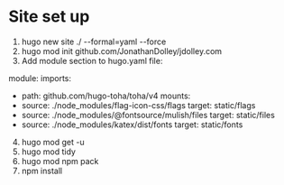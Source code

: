 # Site set up

1. hugo new site ./ --formal=yaml --force
2. hugo mod init github.com/JonathanDolley/jdolley.com
3. Add module section to hugo.yaml file:


module:
  imports:
  - path: github.com/hugo-toha/toha/v4
  mounts:
  - source: ./node_modules/flag-icon-css/flags
    target: static/flags
  - source: ./node_modules/@fontsource/mulish/files
    target: static/files
  - source: ./node_modules/katex/dist/fonts
    target: static/fonts

4. hugo mod get -u
5. hugo mod tidy
6. hugo mod npm pack
7. npm install

